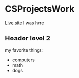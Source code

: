 # CSProjectsWork

[Live site](https://shayeylee.github.io/CSProjectsWork/)
I was here

## Header level 2
my favorite things:
- computers
- math
- dogs
